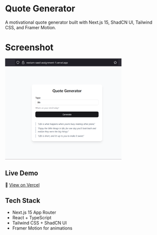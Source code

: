 # Quote Generator
A motivational quote generator built with Next.js 15, ShadCN UI, Tailwind CSS, and Framer Motion.

# Screenshot
<img src="public/screenshot.png" alt="Screenshot" width="75%">

## Live Demo
🔗 [View on Vercel](https://nexium-saad-assignment-1.vercel.app)

## Tech Stack
- Next.js 15 App Router
- React + TypeScript
- Tailwind CSS + ShadCN UI
- Framer Motion for animations
